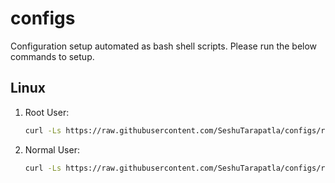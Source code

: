 # configs
Configuration setup automated as bash shell scripts. Please run the below commands to setup.  
  
## Linux  
1. Root User:
    ```bash
    curl -Ls https://raw.githubusercontent.com/SeshuTarapatla/configs/refs/heads/main/linux/root_setup.sh | sudo bash
    ```
2. Normal User: 
    ```bash
    curl -Ls https://raw.githubusercontent.com/SeshuTarapatla/configs/refs/heads/main/linux/user_setup.sh | bash
    ```